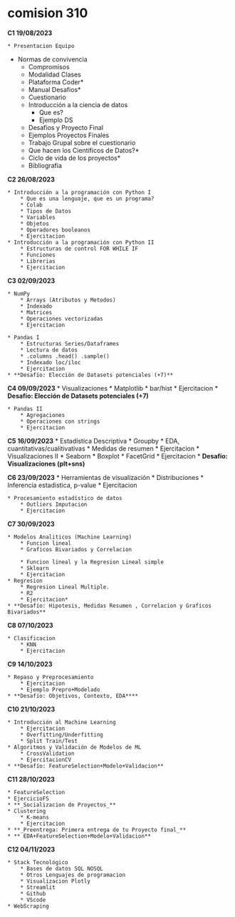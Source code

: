 # **comision 310**

**C1 19/08/2023**

	* Presentacion Equipo
  * Normas de convivencia
	* Compromisos
	* Modalidad Clases 
	* Plataforma Coder*
	* Manual Desafios*
	* Cuestionario
	* Introducción a la ciencia de datos
		* Que es?
		* Ejemplo DS
	* Desafios y Proyecto Final
	* Ejemplos Proyectos Finales
	* Trabajo Grupal sobre el cuestionario
	* Que hacen los Cientificos de Datos?*
	* Ciclo de vida de los proyectos*
	* Bibliografia

**C2 26/08/2023**

	* Introducción a la programación con Python I
		* Que es una lenguaje, que es un programa?
		* Colab
		* Tipos de Datos
		* Variables
		* Objetos
		* Operadores booleanos 
		* Ejercitacion
	* Introducción a la programación con Python II
		* Estructuras de control FOR WHILE IF
		* Funciones
		* Librerias
		* Ejercitacion

**C3 02/09/2023**

	* NumPy
		* Arrays (Atributos y Metodos)
		* Indexado
		* Matrices
		* Operaciones vectorizadas
		* Ejercitacion

	* Pandas I
		* Estructuras Series/Dataframes
		* Lectura de datos
		* .columns .head() .sample()
		* Indexado loc/iloc
		* Ejercitacion
	* **Desafío: Elección de Datasets potenciales (+7)**
 
**C4 09/09/2023**
	* Visualizaciones
		* Matplotlib
		* bar/hist
		* Ejercitacion
	* **Desafío: Elección de Datasets potenciales (+7)**

	* Pandas II
		* Agregaciones
		* Operaciones con strings
		* Ejercitacion

**C5 16/09/2023**
	* Estadística Descriptiva
		* Groupby
		* EDA, cuantitativas/cualitivativas
		* Medidas de resumen 
		* Ejercitacion
	* Visualizaciones II
		* Seaborn
		* Boxplot
		* FacetGrid
		* Ejercitacion
	* **Desafío: Visualizaciones (plt+sns)**

**C6 23/09/2023**
	* Herramientas de visualización
		* Distribuciones
		* Inferencia estadistica, p-value
		* Ejercitacion

	* Procesamiento estadístico de datos
		* Outliers Imputacion
		* Ejercitacion

**C7 30/09/2023**

	* Modelos Analiticos (Machine Learning)
		* Funcion lineal 
		* Graficos Bivariados y Correlacion

		* Funcion lineal y la Regresion Lineal simple 
		* Sklearn
		* Ejercitacion
	* Regresion
		* Regresion Lineal Multiple.
		* R2
		* Ejercitacion*
	* **Desafío: Hipotesis, Medidas Resumen , Correlacion y Graficos Bivariados**

**C8 07/10/2023**

	* Clasificacion
		* KNN
		* Ejercitacion

**C9 14/10/2023**

	* Repaso y Preprocesamiento 
		* Ejercitacion
		* Ejemplo Prepro+Modelado
	* **Desafío: Objetivos, Contexto, EDA****
 
**C10 21/10/2023**

	* Introducción al Machine Learning 
		* Ejercitacion
		* Overfitting/Underfitting
		* Split Train/Test
	* Algoritmos y Validación de Modelos de ML
		* CrossValidation
		* EjercitacionCV
	* **Desafío: FeatureSelection+Modelo+Validacion**

**C11 28/10/2023**

	* FeatureSelection
	* EjercicioFS
	* **_Socializacion de Proyectos_**
	* Clustering
		* K-means
		* Ejercitacion
	* **_Preentrega: Primera entrega de tu Proyecto final_**
	* ** EDA+FeatureSelection+Modelo+Validacion**

**C12 04/11/2023**

	* Stack Tecnológico
		* Bases de datos SQL NOSQL
		* Otros Lenguajes de programacion 
		* Visualizacion Plotly
		* Streamlit
		* Github
		* VScode
	* WebScraping

